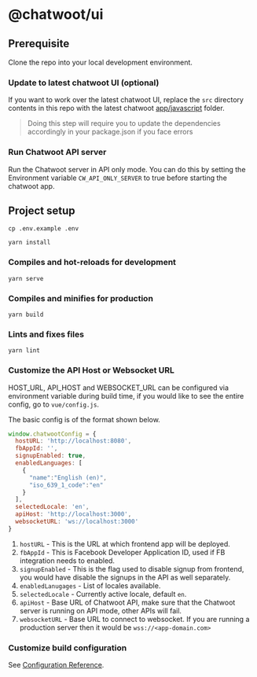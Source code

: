 # @chatwoot/ui

## Prerequisite

Clone the repo into your local development environment.

### Update to latest chatwoot UI (optional)

If you want to work over the latest chatwoot UI, replace the `src` directory contents in this repo with the latest chatwoot [app/javascript](https://github.com/chatwoot/chatwoot/tree/develop/app/javascript) folder.

> Doing this step will require you to update the dependencies accordingly in your package.json if you face errors

### Run Chatwoot API server

Run the Chatwoot server in API only mode. You can do this by setting the Environment variable `CW_API_ONLY_SERVER` to true before starting the chatwoot app.

## Project setup
```
cp .env.example .env

yarn install
```

### Compiles and hot-reloads for development
```
yarn serve
```

### Compiles and minifies for production
```
yarn build
```

### Lints and fixes files
```
yarn lint
```

### Customize the API Host or Websocket URL

HOST_URL, API_HOST and WEBSOCKET_URL can be configured via environment variable during build time, if you would like to see the entire config, go to `vue/config.js`.

The basic config is of the format shown below.

```js
window.chatwootConfig = {
  hostURL: 'http://localhost:8080',
  fbAppId: '',
  signupEnabled: true,
  enabledLanguages: [
    {
      "name":"English (en)",
      "iso_639_1_code":"en"
    }
  ],
  selectedLocale: 'en',
  apiHost: 'http://localhost:3000',
  websocketURL: 'ws://localhost:3000'
}
```

1. `hostURL` - This is the URL at which frontend app will be deployed.
2. `fbAppId` - This is Facebook Developer Application ID, used if FB integration needs to enabled.
3. `signupEnabled` - This is the flag used to disable signup from frontend, you would have disable the signups in the API as well separately.
4. `enabledLanugages` - List of locales available.
5. `selectedLocale` - Currently active locale, default `en`.
6. `apiHost` - Base URL of Chatwoot API, make sure that the Chatwoot server is running on API mode, other APIs will fail.
7. `websocketURL` - Base URL to connect to websocket. If you are running a production server then it would be `wss://<app-domain.com>`

### Customize build configuration
See [Configuration Reference](https://cli.vuejs.org/config/).
